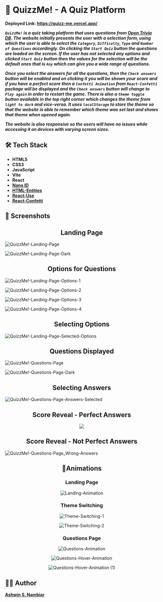 # 💬 QuizzMe! - A Quiz Platform

**Deployed Link: https://quizz-me.vercel.app/**

***`QuizzMe!` is a quiz taking platform that uses questions from [Open Trivia DB](https://opentdb.com/api_config.php). The website initially presents the user with a selection form, using which the user is able to select the `Category`, `Difficulty`, `Type` and `Number of Questions` accordingly. On clicking the `Start Quiz` button the questions are loaded on the screen. If the user has not selected any options and clicked `Start Quiz` button then the values for the selection will be the default ones that is `Any` which can give you a wide range of questions.***

***Once you select the answers for all the questions, then the `Check answers` button will be enabled and on clicking it you will be shown your score and if you have a perfect score then a `Confetti Animation` from `React-Confetti` package will be displayed and the `Check answers` button will change to `Play again` in order to restart the game. There is also a `theme toggle` button available in the top right corner which changes the theme from `light to dark` and vice-versa. It uses `localStorage` to store the theme so that the website is able to remember which theme was set last and shows that theme when opened again.*** 

***The website is also responsive so the users will have no issues while accessing it on devices with varying screen sizes.***

## 🛠️ Tech Stack
- **HTML5**
- **CSS3**
- **JavaScript**
- **Vite**
- **React**
- **[Nano ID](https://www.npmjs.com/package/nanoid)**
- **[HTML-Entities](https://www.npmjs.com/package/html-entities)**
- **[React-Use](https://www.npmjs.com/package/react-use)**
- **[React-Confetti](https://www.npmjs.com/package/react-confetti)**

## 📸 Screenshots
<div align="center">
  <h2>Landing Page</h2>
</div>

![QuizzMe!-Landing-Page](https://github.com/user-attachments/assets/46b8d8c9-8b40-4c20-9668-057ec5d7abc9)

![QuizzMe!-Landing-Page-Dark](https://github.com/user-attachments/assets/2e0fa692-1295-4915-84f2-45b47228e29e)
<div align="center">
  <h2>Options for Questions</h2>
</div>

![QuizzMe!-Landing-Page-Options-1](https://github.com/user-attachments/assets/a0056cd4-0a90-43c6-850d-eeaed031eb5b)

![QuizzMe!-Landing-Page-Options-2](https://github.com/user-attachments/assets/09208ccd-8749-4c3f-b653-ba9b0f5e9790)

![QuizzMe!-Landing-Page-Options-3](https://github.com/user-attachments/assets/33992cda-229e-4b52-b683-e0b822331422)

![QuizzMe!-Landing-Page-Options-4](https://github.com/user-attachments/assets/0c7c7222-38f9-43d4-ac50-ce84aaa735fe)
<div align="center">
  <h2>Selecting Options</h2>
</div>

![QuizzMe!-Landing-Page-Selected-Options](https://github.com/user-attachments/assets/306bdc53-4702-4e8d-be7f-a3d95cb48802)
<div align="center">
  <h2>Questions Displayed</h2>
</div>

![QuizzMe!-Questions-Page](https://github.com/user-attachments/assets/7d5bf1b9-809a-4d6d-81ac-8d0bff18f728)

![QuizzMe!-Questions-Page-Dark](https://github.com/user-attachments/assets/9f7f7783-bd27-488c-ae79-026a2e4e4032)
<div align="center">
  <h2>Selecting Answers</h2>
</div>

![QuizzMe!-Questions-Page-Answers-Selected](https://github.com/user-attachments/assets/fd76e81b-88fb-4f55-98ff-0e212ff6d5fd)
<div align="center">
  <h2>Score Reveal - Perfect Answers</h2>
  <img src="https://github.com/user-attachments/assets/437852db-0308-4b42-822c-6c40fa1ae2df" />
</div>

<div align="center">
  <h2>Score Reveal - Not Perfect Answers</h2>
</div>

![QuizzMe!-Questions-Page_Wrong-Answers](https://github.com/user-attachments/assets/3d4080bc-e72e-4bed-b7d9-bdaffacdc20e)
<div align="center">
  <h2>💫Animations</h2>
  <h3>Landing Page</h3>
  
  ![Landing-Animation](https://github.com/user-attachments/assets/b74c300d-9acf-4118-a769-148c6397bc16)
  <h3>Theme Switching</h3>

  ![Theme-Switching-1](https://github.com/user-attachments/assets/da456c87-0354-46ac-9bf5-e703cc8f83fb)
  
  ![Theme-Switching-2](https://github.com/user-attachments/assets/abd664b6-f9d1-4bd9-a303-08f7ec0a69d6)
  <h3>Questions Page</h3>

  ![Questions-Animation](https://github.com/user-attachments/assets/38763bbc-2dd5-4fa8-b4e4-215f685996ca)

  ![Questions-Hover-Animation](https://github.com/user-attachments/assets/84fda374-aa9e-4c20-9e94-a527c9cb07b3)

  ![Questions-Hover-Animation (1)](https://github.com/user-attachments/assets/8430a1af-9543-4f09-be28-ed688f56f5ce)
</div>

## 👷‍♂️ Author
**[Ashwin S. Nambiar](https://ashwin-s-nambiar.is-a.dev/)**
